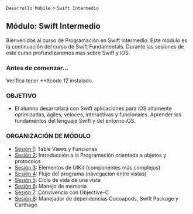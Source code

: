 `Desarrollo Mobile` > `Swift Intermedio`

## Módulo: Swift Intermedio

Bienvenidos al curso de Programación en Swift Intermedio.
Este módulo es la continuación del curso de Swift Fundamentals. Durante las sesiones de este curso profundizaremos mas sobre Swift y iOS.

### Antes de comenzar...

Verifica tener **Xcode 12 instalado.

### OBJETIVO 

 - El alumno desarrollará con Swift aplicaciones para iOS altamente optimizadas, ágiles, veloces, interactivas y funcionales. Aprender los fundamentos del lenguaje Swift y del entorno iOS.


### ORGANIZACIÓN DE MÓDULO 

 - [Sesión 1](https://github.com/beduExpert/A2-Swift-Intermedio/tree/master/Sesion-01): Table Views y Funciones
 - [Sesión 2](https://github.com/beduExpert/A2-Swift-Intermedio/tree/master/Sesion-02): Introducción a la Programación orientada a objetos y protocolos
 - [Sesión 3](https://github.com/beduExpert/A2-Swift-Intermedio/tree/master/Sesion-03): Elementos de UIKit (componentes más complejos)
 - [Sesión 4](https://github.com/beduExpert/A2-Swift-Intermedio/tree/master/Sesion-04): Flujo del programa (navegación entre vistas)
 - [Sesión 5](https://github.com/beduExpert/A2-Swift-Intermedio/tree/master/Sesion-05): Ciclo de vida de una vista
 - [Sesión 6](https://github.com/beduExpert/A2-Swift-Intermedio/tree/master/Sesion-06): Manejo de memoria
 - [Sesión 7](https://github.com/beduExpert/A2-Swift-Intermedio/tree/master/Sesion-07): Convivencia con Objective-C
 - [Sesión 8](https://github.com/beduExpert/A2-Swift-Intermedio/tree/master/Sesion-08): Manejador de dependencias Cocoapods, Swift Package y Carthage.
